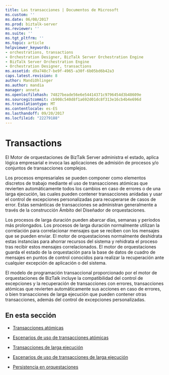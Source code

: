 ```yaml
---
title: Las transacciones | Documentos de Microsoft
ms.custom: ''
ms.date: 06/08/2017
ms.prod: biztalk-server
ms.reviewer: ''
ms.suite: ''
ms.tgt_pltfrm: ''
ms.topic: article
helpviewer_keywords:
- orchestrations, transactions
- Orchestration Designer, BizTalk Server Orchestration Engine
- BizTalk Server Orchestration Engine
- Orchestration Designer, transactions
ms.assetid: d9a748c7-be9f-4965-a30f-6b05bd6b42a3
caps.latest.revision: 8
author: MandiOhlinger
ms.author: mandia
manager: anneta
ms.openlocfilehash: 74827beade56e6e54414371c9796454d3b48609e
ms.sourcegitcommit: cb908c540d8f1a692d01dc8f313e16cb4b4e696d
ms.translationtype: MT
ms.contentlocale: es-ES
ms.lasthandoff: 09/20/2017
ms.locfileid: "22279188"
---
```

# <a name="transactions"></a>Transactions
El Motor de orquestaciones de BizTalk Server administra el estado, aplica lógica empresarial e invoca las aplicaciones de admisión de procesos y/o conjuntos de transacciones complejos.  
  
 Los procesos empresariales se pueden componer como elementos discretos de trabajo mediante el uso de transacciones atómicas que revierten automáticamente todos los cambios en caso de errores o de una larga ejecución, las cuales pueden contener transacciones anidadas y usar el control de excepciones personalizadas para recuperarse de casos de error. Estas semánticas de transacciones se administran generalmente a través de la construcción Ámbito del Diseñador de orquestaciones.  
  
 Los procesos de larga duración pueden abarcar días, semanas y períodos más prolongados. Los procesos de larga duración normalmente utilizan la correlación para correlacionar mensajes que se reciben con los mensajes que se pueden enviar. El motor de orquestaciones normalmente deshidrata estas instancias para ahorrar recursos del sistema y rehidrata el proceso tras recibir estos mensajes correlacionados. El motor de orquestaciones guarda el estado de la orquestación para la base de datos de cuadro de mensajes en puntos de control conocidos para realizar la recuperación ante cualquier excepción de aplicación o del sistema.  
  
 El modelo de programación transaccional proporcionado por el motor de orquestaciones de BizTalk incluye la compatibilidad del control de excepciones y la recuperación de transacciones con errores, transacciones atómicas que revierten automáticamente sus acciones en caso de errores, o bien transacciones de larga ejecución que pueden contener otras transacciones, además del control de excepciones personalizadas.  
  
## <a name="in-this-section"></a>En esta sección  
  
-   [Transacciones atómicas](../core/atomic-transactions.md)  
  
-   [Escenarios de uso de transacciones atómicas](../core/scenarios-using-atomic-transactions.md)  
  
-   [Transacciones de larga ejecución](../core/long-running-transactions.md)  
  
-   [Escenarios de uso de transacciones de larga ejecución](../core/scenarios-using-long-running-transactions.md)  
  
-   [Persistencia en orquestaciones](../core/persistence-in-orchestrations.md)